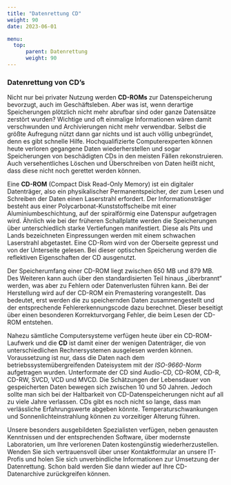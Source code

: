 ```yaml
---
title: "Datenrettung CD"
weight: 90
date: 2023-06-01

menu:
  top:
      parent: Datenrettung
      weight: 90
---
```


### Datenrettung von CD’s

Nicht nur bei privater Nutzung werden **CD-ROMs** zur Datenspeicherung bevorzugt, auch im Geschäftsleben. Aber was ist, wenn derartige Speicherungen plötzlich nicht mehr abrufbar sind oder ganze Datensätze zerstört wurden? Wichtige und oft einmalige Informationen wären damit verschwunden und Archivierungen nicht mehr verwendbar. Selbst die größte Aufregung nützt dann gar nichts und ist auch völlig unbegründet, denn es gibt schnelle Hilfe. Hochqualifizierte Computerexperten können heute verloren gegangene Daten wiederherstellen und sogar Speicherungen von beschädigten CDs in den meisten Fällen rekonstruieren. Auch versehentliches Löschen und Überschreiben von Daten heißt nicht, dass diese nicht noch gerettet werden können.

Eine **CD-ROM** (Compact Disk Read-Only Memory) ist ein digitaler Datenträger, also ein physikalischer Permanentspeicher, der zum Lesen und Schreiben der Daten einen Laserstrahl erfordert. Der Informationsträger besteht aus einer Polycarbonat-Kunststoffscheibe mit einer Aluminiumbeschichtung, auf der spiralförmig eine Datenspur aufgetragen wird. Ähnlich wie bei der früheren Schallplatte werden die Speicherungen über unterschiedlich starke Vertiefungen manifestiert. Diese als Pits und Lands bezeichneten Einpressungen werden mit einem schwachen Laserstrahl abgetastet. Eine CD-Rom wird von der Oberseite gepresst und von der Unterseite gelesen. Bei dieser optischen Speicherung werden die reflektiven Eigenschaften der CD ausgenutzt.

Der Speicherumfang einer CD-ROM liegt zwischen 650 MB und 879 MB. Des Weiteren kann auch über den standardisierten Teil hinaus „überbrannt“ werden, was aber zu Fehlern oder Datenverlusten führen kann. Bei der Herstellung wird auf der CD-ROM ein Premastering vorangestellt. Das bedeutet, erst werden die zu speichernden Daten zusammengestellt und der entsprechende Fehlererkennungscode dazu berechnet. Dieser beseitigt über einen besonderen Korrekturvorgang Fehler, die beim Lesen der CD-ROM entstehen.

Nahezu sämtliche Computersysteme verfügen heute über ein CD-ROM-Laufwerk und die **CD** ist damit einer der wenigen Datenträger, die von unterschiedlichen Rechnersystemen ausgelesen werden können. Voraussetzung ist nur, dass die Daten nach dem betriebssystemübergreifenden Dateisystem mit der *ISO-9660-Norm* aufgetragen wurden. Unterformate der CD sind Audio-CD, CD-ROM, CD-R, CD-RW, SVCD, VCD und MVCD. Die Schätzungen der Lebensdauer von gespeicherten Daten bewegen sich zwischen 10 und 50 Jahren. Jedoch sollte man sich bei der Haltbarkeit von CD-Datenspeicherungen nicht auf all zu viele Jahre verlassen. CDs gibt es noch nicht so lange, dass man verlässliche Erfahrungswerte abgeben könnte. Temperaturschwankungen und Sonnenlichteinstrahlung können zu vorzeitiger Alterung führen.

Unsere besonders ausgebildeten Spezialisten verfügen, neben genausten Kenntnissen und der entsprechenden Software, über modernste Laboratorien, um Ihre verlorenen Daten kostengünstig wiederherzustellen. Wenden Sie sich vertrauensvoll über unser Kontaktformular an unsere IT-Profis und holen Sie sich unverbindliche Informationen zur Umsetzung der Datenrettung. Schon bald werden Sie dann wieder auf Ihre CD-Datenarchive zurückgreifen können.

